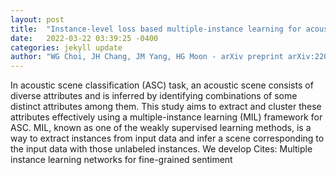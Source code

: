 ```yaml
---
layout: post
title:  "Instance-level loss based multiple-instance learning for acoustic scene classification"
date:   2022-03-22 03:39:25 -0400
categories: jekyll update
author: "WG Choi, JH Chang, JM Yang, HG Moon - arXiv preprint arXiv:2203.08439, 2022"
---
```

In acoustic scene classification (ASC) task, an acoustic scene consists of diverse attributes and is inferred by identifying combinations of some distinct attributes among them. This study aims to extract and cluster these attributes effectively using a multiple-instance learning (MIL) framework for ASC. MIL, known as one of the weakly supervised learning methods, is a way to extract instances from input data and infer a scene corresponding to the input data with those unlabeled instances. We develop Cites: Multiple instance learning networks for fine-grained sentiment